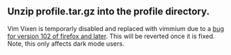 ## Unzip profile.tar.gz into the profile directory.

Vim Vixen is temporarly disabled and replaced with vimmium due to a [bug for version 102 of firefox and later](https://github.com/ueokande/vim-vixen/issues/1424). This will be reverted once it is fixed. Note, this only affects dark mode users.

